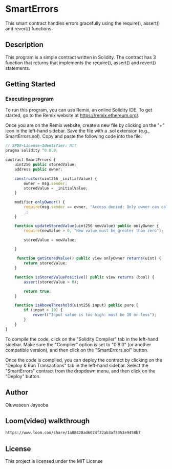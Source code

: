 # SmartErrors

This smart contract handles errors gracefully using the require(), assert() and revert() functions

## Description

This program is a simple contract written in Solidity. The contract has 3 function that returns that implements the require(), assert() and revert() statements.

## Getting Started

### Executing program

To run this program, you can use Remix, an online Solidity IDE. To get started, go to the Remix website at https://remix.ethereum.org/.

Once you are on the Remix website, create a new file by clicking on the "+" icon in the left-hand sidebar. Save the file with a .sol extension (e.g., SmartErrors.sol). Copy and paste the following code into the file:

```javascript
// SPDX-License-Identifier: MIT
pragma solidity ^0.8.0;

contract SmartErrors {
    uint256 public storedValue;
    address public owner;

    constructor(uint256 _initialValue) {
        owner = msg.sender;
        storedValue = _initialValue;
    }

    modifier onlyOwner() {
        require(msg.sender == owner, "Access denied: Only owner can call this function");
        _;
    }

    function updateStoredValue(uint256 newValue) public onlyOwner {
        require(newValue > 0, "New value must be greater than zero");

        storedValue = newValue;

    }

     function getStoredValue() public view onlyOwner returns(uint) {
        return storedValue;
    }

    function isStoredValuePositive() public view returns (bool) {
        assert(storedValue > 0);

        return true;
    }

    function isAboveThreshold(uint256 input) public pure {
        if (input > 10) {
            revert("Input value is too high: must be 10 or less");
        }
    }
}


```

To compile the code, click on the "Solidity Compiler" tab in the left-hand sidebar. Make sure the "Compiler" option is set to "0.8.0" (or another compatible version), and then click on the "SmartErrors.sol" button.

Once the code is compiled, you can deploy the contract by clicking on the "Deploy & Run Transactions" tab in the left-hand sidebar. Select the "SmartErrors" contract from the dropdown menu, and then click on the "Deploy" button.

## Author

Oluwaseun Jayeoba

## Loom(video) walkthrough

```bash
https://www.loom.com/share/1a88428ad6024f32ab3af3353e9458b7
```

## License

This project is licensed under the MIT License
